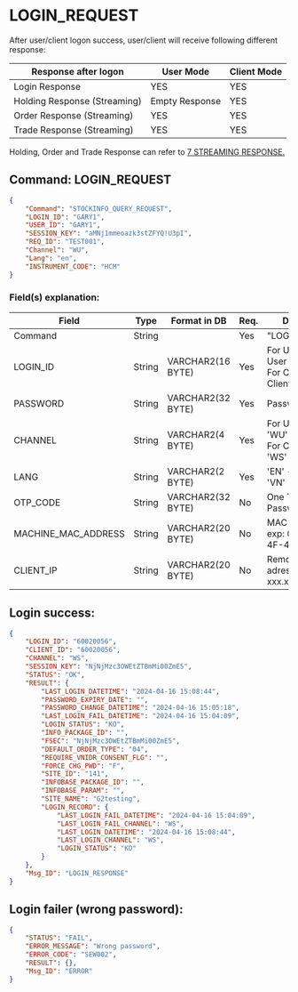 # LOGIN_REQUEST

After user/client logon success, user/client will receive following different response:

|Response after logon|User Mode|Client Mode|
|----|----|----|
|Login Response|YES|YES|
|Holding Response (Streaming)|Empty Response|YES|
|Order Response (Streaming)|YES|YES|
|Trade Response (Streaming)|YES|YES|

Holding, Order and Trade Response can refer to [7 STREAMING RESPONSE.]()

## Command: LOGIN_REQUEST

```json title="Request message."
{
    "Command": "STOCKINFO_QUERY_REQUEST",
    "LOGIN_ID": "GARY1",
    "USER_ID": "GARY1",
    "SESSION_KEY": "aMNj1mmeoazk3stZFYQ!U3pI",
    "REQ_ID": "TEST001",
    "Channel": "WU",
    "Lang": "en",
    "INSTRUMENT_CODE": "HCM"
}
```
### Field(s) explanation:

|Field|Type|Format in DB|Req.|Description
|----|----|----|----|----|
|Command|String||Yes|"LOGIN_REQUEST"|
|LOGIN_ID|String|VARCHAR2(16 BYTE)|Yes|For User Mode: User Login ID<br>For Client Mode: Client Login ID|
|PASSWORD|String|VARCHAR2(32 BYTE)|Yes|Password of Login|
|CHANNEL|String|VARCHAR2(4 BYTE)|Yes|For User Mode: 'WU'<br>For Client Mode: 'WS'|
|LANG|String|VARCHAR2(2 BYTE)|Yes|'EN' - English<br>'VN' - Vietnamese|
|OTP_CODE|String|VARCHAR2(32 BYTE)|No|One Time Password Code|
|MACHINE_MAC_ADDRESS|String|VARCHAR2(20 BYTE)|No|MAC address<br>exp: 02-00-4C-4F-4A-50|
|CLIENT_IP|String|VARCHAR2(20 BYTE)|No|Remote IP adressof Login<br>xxx.xxx.xxx.xxx.|

## Login success:

```json title="Login success response."
{
    "LOGIN_ID": "60020056",
    "CLIENT_ID": "60020056",
    "CHANNEL": "WS",
    "SESSION_KEY": "NjNjMzc3OWEtZTBmMi00ZmE5",
    "STATUS": "OK",
    "RESULT": {
        "LAST_LOGIN_DATETIME": "2024-04-16 15:08:44",
        "PASSWORD_EXPIRY_DATE": "",
        "PASSWORD_CHANGE_DATETIME": "2024-04-16 15:05:18",
        "LAST_LOGIN_FAIL_DATETIME": "2024-04-16 15:04:09",
        "LOGIN_STATUS": "KO",
        "INFO_PACKAGE_ID": "",
        "FSEC": "NjNjMzc3OWEtZTBmMi00ZmE5",
        "DEFAULT_ORDER_TYPE": "04",
        "REQUIRE_VNIDR_CONSENT_FLG": "",
        "FORCE_CHG_PWD": "F",
        "SITE_ID": "141",
        "INFOBASE_PACKAGE_ID": "",
        "INFOBASE_PARAM": "",
        "SITE_NAME": "G2testing",
        "LOGIN_RECORD": {
            "LAST_LOGIN_FAIL_DATETIME": "2024-04-16 15:04:09",
            "LAST_LOGIN_FAIL_CHANNEL": "WS",
            "LAST_LOGIN_DATETIME": "2024-04-16 15:08:44",
            "LAST_LOGIN_CHANNEL": "WS",
            "LOGIN_STATUS": "KO"
        }
    },
    "Msg_ID": "LOGIN_RESPONSE"
}
```

## Login failer (wrong password):

```json
{
    "STATUS": "FAIL",
    "ERROR_MESSAGE": "Wrong password",
    "ERROR_CODE": "SEW002",
    "RESULT": {},
    "Msg_ID": "ERROR"
}
```
